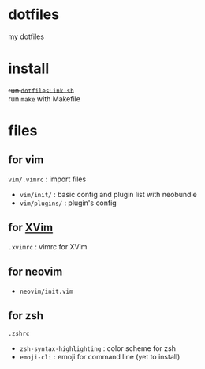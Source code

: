 # dotfiles

my dotfiles

# install

~~run ```dotfilesLink.sh```~~  
run ```make``` with Makefile

# files

## for vim

```vim/.vimrc``` : import files

* ```vim/init/``` : basic config and plugin list with neobundle
* ```vim/plugins/``` : plugin's config

## for [XVim](https://github.com/XVimProject/XVim)

```.xvimrc``` : vimrc for XVim

## for neovim

* ```neovim/init.vim```

## for zsh

``` .zshrc ```

* ```zsh-syntax-highlighting``` : color scheme for zsh
* ```emoji-cli``` : emoji for command line (yet to install)

